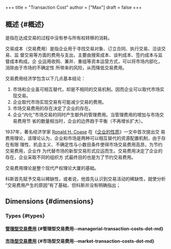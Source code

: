+++
title = "Transaction Cost"
author = ["Max"]
draft = false
+++

## 概述 {#概述}

是指在达成交易的过程中没有参与所有权转移的消耗。

交易成本（交易费用）是指企业用于寻找交易对象、订立合同、执行交易、洽谈交易、监
督交易等方面的费用与支出，主要由搜索成本、谈判成本、签约成本与监督成本构成。企
业运用收购、兼并、重组等资本运营方式，可以将市场内部化，消除由于市场的不确定性
所带来的风险，从而降低交易费用。

交易费用经济学包含以下几点基本结论：

1.  市场和企业虽可相互替代，却是不相同的交易机制。因而企业可以取代市场实现交易。
2.  企业取代市场实现交易有可能减少交易的费用。
3.  市场交易费用的存在决定了企业的存在。
4.  企业“内化”市场交易的同时产生额外的管理费用。当管理费用的增加与市场交易费用节
    省的数量相当时，企业的边界趋于平衡（不再增长扩大）。

1937年，著名经济学家 [Ronald H. Coase](ronald-h-coase.md) 在《[企业的性质](the-nature-of-the-firm.md)》一文中首次提出交
易费用理论，该理论认为，企业和市场是两种可以相互替代的资源配置机制，由于存在有限
理性、机会主义、不确定性与小数目条件使得市场交易费用高昂，为节约交易费用，企业作
为代替市场的新型交易形式应运而生。交易费用决定了企业的存在，企业采取不同的组织方
式最终目的也是为了节约交易费用。

交易费用理论是整个现代产权理论大厦的基础。

科斯首先赋予交易以稀缺性，或者说，他首先认识到交易活动的稀缺性，就使分析
“交易费用产生的原因”有了基础、但科斯并没有明确指出；


## Dimensions {#dimensions}


### Types {#types}


#### [管理型交易费用](managerial-transaction-costs.md) {#管理型交易费用--managerial-transaction-costs-dot-md}


#### [市场型交易费用](market-transaction-costs.md) {#市场型交易费用--market-transaction-costs-dot-md}
